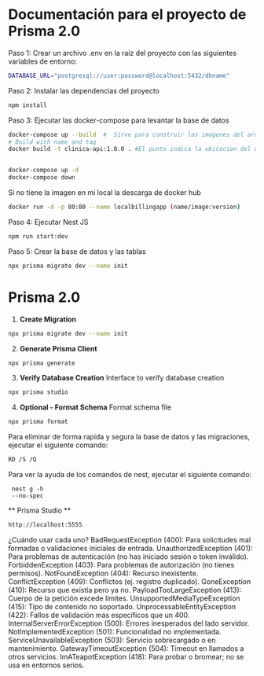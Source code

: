 # Documentación para el proyecto de Prisma 2.0

Paso 1: Crear un archivo .env en la raíz del proyecto con las siguientes variables de entorno:

```bash
DATABASE_URL="postgresql://user:password@localhost:5432/dbname"
```

Paso 2: Instalar las dependencias del proyecto

```bash
npm install
```

Paso 3: Ejecutar las docker-compose para levantar la base de datos

```bash
docker-compose up --build  #  Sirve para construir las imagenes del archivo docker-compose.yml
# Build with name and tag
docker build -t clinica-api:1.0.0 . #El punto indica la ubicacion del directorio actual


docker-compose up -d
docker-compose down
```

Si no tiene la imagen en mi local la descarga de docker hub

```bash
docker run -d -p 80:80 --name localbillingapp (name/image:version)
```
Paso 4: Ejecutar Nest JS

```bash
npm run start:dev
```

Paso 5: Crear la base de datos y las tablas

```bash
npx prisma migrate dev --name init
```

# Prisma 2.0

1. **Create Migration**

```bash
npx prisma migrate dev --name init
```

2. **Generate Prisma Client**

```bash
npx prisma generate
```

3. **Verify Database Creation**
   Interface to verify database creation

```bash
npx prisma studio
```

4. **Optional - Format Schema**
   Format schema file

```bash
npx prisma format
```

Para eliminar de forma rapida y segura la base de datos y las migraciones, ejecutar el siguiente comando:

```bash
RD /S /Q
```

Para ver la ayuda de los comandos de nest, ejecutar el siguiente comando:

```
 nest g -h
 --no-spec
```

** Prisma Studio **

```bash
http://localhost:5555
```

¿Cuándo usar cada uno?
BadRequestException (400): Para solicitudes mal formadas o validaciones iniciales de entrada.
UnauthorizedException (401): Para problemas de autenticación (no has iniciado sesión o token inválido).
ForbiddenException (403): Para problemas de autorización (no tienes permisos).
NotFoundException (404): Recurso inexistente.
ConflictException (409): Conflictos (ej. registro duplicado).
GoneException (410): Recurso que existía pero ya no.
PayloadTooLargeException (413): Cuerpo de la petición excede límites.
UnsupportedMediaTypeException (415): Tipo de contenido no soportado.
UnprocessableEntityException (422): Fallos de validación más específicos que un 400.
InternalServerErrorException (500): Errores inesperados del lado servidor.
NotImplementedException (501): Funcionalidad no implementada.
ServiceUnavailableException (503): Servicio sobrecargado o en mantenimiento.
GatewayTimeoutException (504): Timeout en llamados a otros servicios.
ImATeapotException (418): Para probar o bromear; no se usa en entornos serios.
